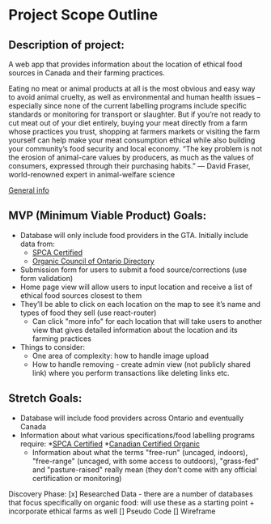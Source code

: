 # Project Scope Outline

## Description of project:
A web app that provides information about the location of ethical food sources in Canada and their farming practices. 

Eating no meat or animal products at all is the most obvious and easy way to avoid animal cruelty, as well as environmental and human health issues – especially since none of the current labelling programs include specific standards or monitoring for transport or slaughter. But if you’re not ready to cut meat out of your diet entirely, buying your meat directly from a farm whose practices you trust, shopping at farmers markets or visiting the farm yourself can help make your meat consumption ethical while also building your community’s food security and local economy. “The key problem is not the erosion of animal-care values by producers, as much as the values of consumers, expressed through their purchasing habits.” — David Fraser, world-renowned expert in animal-welfare science

[General info](https://www.theglobeandmail.com/life/giving/how-do-i-make-sure-im-eating-ethically-raised-meat/article536430/ )

## MVP (Minimum Viable Product) Goals:
* Database will only include food providers in the GTA. Initially include data from:
    * [SPCA Certified](https://spca.bc.ca/programs-services/certifications-accreditation/spca-certified/meet-spca-certified-farmers/)
    * [Organic Council of Ontario Directory](https://directory.organiccouncil.ca/directory?view=map)
* Submission form for users to submit a food source/corrections (use form validation)
* Home page view will allow users to input location and receive a list of ethical food sources closest to them
* They’ll be able to click on each location on the map to see it’s name and types of food they sell (use react-router)
    * Can click "more info" for each location that will take users to another view that gives detailed information about the location and its farming practices
* Things to consider:
    * One area of complexity: how to handle image upload
    * How to handle removing - create admin view (not publicly shared link) where you perform transactions like deleting links etc. 

## Stretch Goals:
* Database will include food providers across Ontario and eventually Canada
* Information about what various specifications/food labelling programs require:
    *[SPCA Certified](https://spca.bc.ca/programs-services/certifications-accreditation/spca-certified/)
    *[Canadian Certified Organic](https://www.organiccouncil.ca/organics/organic-certification)
    * Information about what the terms "free-run" (uncaged, indoors), "free-range" (uncaged, with some access to outdoors), "grass-fed" and "pasture-raised" really mean (they don't come with any official certification or monitoring)

Discovery Phase:
[x] Researched Data - there are a number of databases that focus specifically on organic food: will use these as a starting point + incorporate ethical farms as well
[] Pseudo Code
[] Wireframe